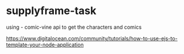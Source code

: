 # supplyframe-task

using - comic-vine api to get the characters and comics

https://www.digitalocean.com/community/tutorials/how-to-use-ejs-to-template-your-node-application